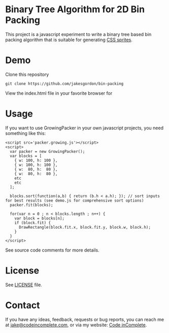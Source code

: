 Binary Tree Algorithm for 2D Bin Packing
========================================

This project is a javascript experiment to write a binary tree based
bin packing algorithm that is suitable for generating
[CSS sprites](https://github.com/jakesgordon/sprite-factory).

Demo
====

Clone this repository

    git clone https://github.com/jakesgordon/bin-packing

View the index.html file in your favorite browser for

Usage
=====

If you want to use GrowingPacker in your own javascript projects, you need something like this:

    <script src='packer.growing.js'></script>
    <script>
      var packer = new GrowingPacker();
      var blocks = [
        { w: 100, h: 100 },
        { w: 100, h: 100 },
        { w:  80, h:  80 },
        { w:  80, h:  80 },
        etc
        etc
      ];

      blocks.sort(function(a,b) { return (b.h < a.h); }); // sort inputs for best results (see demo.js for comprehensive sort options)
      packer.fit(blocks);
  
      for(var n = 0 ; n < blocks.length ; n++) {
        var block = blocks[n];
        if (block.fit) {
          DrawRectangle(block.fit.x, block.fit.y, block.w, block.h);
        }
      }
    </script>

See source code comments for more details.

License
=======

See [LICENSE](https://github.com/jakesgordon/bin-packing/blob/master/LICENSE) file.

Contact
=======

If you have any ideas, feedback, requests or bug reports, you can reach me at
[jake@codeincomplete.com](mailto:jake@codeincomplete.com), or via
my website: [Code inComplete](http://codeincomplete.com/).



